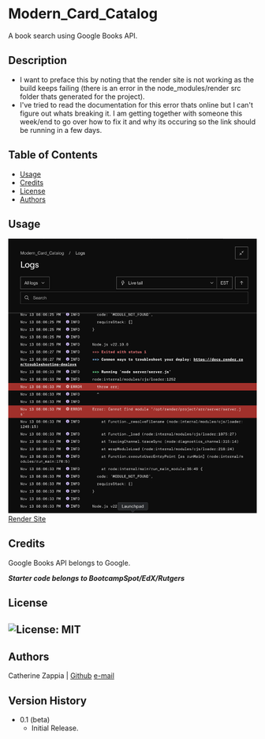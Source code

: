 # Modern_Card_Catalog
A book search using Google Books API.

## Description

- I want to preface this by noting that the render site is not working as the build keeps failing (there is an error in the node_modules/render src folder thats generated for the project).
- I've tried to read the documentation for this error thats online but I can't figure out whats breaking it. I am getting together with someone this week/end to go over how to fix it and why its occuring so the link should be running in a few days.

## Table of Contents

- [Usage](#usage)
- [Credits](#credits)
- [License](#license)
- [Authors](#authors)

## Usage
![The Render log showing the error](render-log.png)
[Render Site](https://modern-card-catalog.onrender.com/)

## Credits
Google Books API belongs to Google.

***Starter code belongs to BootcampSpot/EdX/Rutgers***

## License
![License: MIT](https://img.shields.io/badge/License-MIT-yellow.svg)
---
## Authors
Catherine Zappia | [Github](https://www.github.com/catzappia)   [e-mail](catherinemzappia@gmail.com)

## Version History
- 0.1 (beta)
  - Initial Release.

